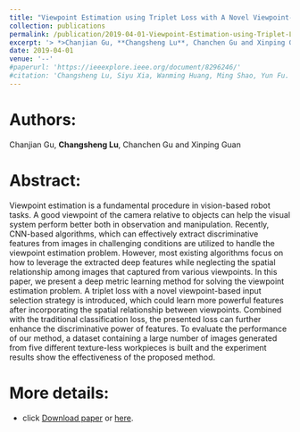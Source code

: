 ```yaml
---
title: "Viewpoint Estimation using Triplet Loss with A Novel Viewpoint-based Input Selection Strategy"
collection: publications
permalink: /publication/2019-04-01-Viewpoint-Estimation-using-Triplet-Loss/
excerpt: '> *>Chanjian Gu, **Changsheng Lu**, Chanchen Gu and Xinping Guan*<br>>Viewpoint estimation is a fundamental procedure in vision-based robot tasks. A good viewpoint of the camera relative to objects can help the visual system perform better both in observation and manipulation. Recently, CNN-based algorithms, which can effectively extract discriminative features from images in challenging conditions are utilized to handle the viewpoint estimation problem. However, most existing algorithms focus on how to leverage the extracted deep features while neglecting the spatial relationship among images that captured from various viewpoints. In this paper, we present a deep metric learning method for solving the viewpoint estimation problem. A triplet loss with a novel viewpoint-based input selection strategy is introduced, which could learn more powerful features after incorporating the spatial relationship between viewpoints. Combined with the traditional classification loss, the presented loss can further enhance the discriminative power of features. To evaluate the performance of our method, a dataset containing a large number of images generated from five different texture-less workpieces is built and the experiment results show the effectiveness of the proposed method.'
date: 2019-04-01
venue: '--'
#paperurl: 'https://ieeexplore.ieee.org/document/8296246/'
#citation: 'Changsheng Lu, Siyu Xia, Wanming Huang, Ming Shao, Yun Fu. Circle Detection by Arc-support Line Segments. In: The 24rd IEEE International Conference on Image Processing (ICIP).'
---
```


<!-- Journal: -->
<!-- === -->
<!-- Submitted to IEEE Transactions on Image Processing -->  

Authors: 
===
Chanjian Gu, **Changsheng Lu**, Chanchen Gu and Xinping Guan

Abstract: 
===
Viewpoint estimation is a fundamental procedure in vision-based robot tasks. A good viewpoint of the camera relative to objects can help the visual system perform better both in observation and manipulation. Recently, CNN-based algorithms, which can effectively extract discriminative features from images in challenging conditions are utilized to handle the viewpoint estimation problem. However, most existing algorithms focus on how to leverage the extracted deep features while neglecting the spatial relationship among images that captured from various viewpoints. In this paper, we present a deep metric learning method for solving the viewpoint estimation problem. A triplet loss with a novel viewpoint-based input selection strategy is introduced, which could learn more powerful features after incorporating the spatial relationship between viewpoints. Combined with the traditional classification loss, the presented loss can further enhance the discriminative power of features. To evaluate the performance of our method, a dataset containing a large number of images generated from five different texture-less workpieces is built and the experiment results show the effectiveness of the proposed method.  

More details:
===  
- click [Download paper](https://iopscience.iop.org/article/10.1088/1742-6596/1207/1/012009/meta) or [here](https://iopscience.iop.org/article/10.1088/1742-6596/1207/1/012009/pdf).  
<!-- - [Download paper](https://arxiv.org/abs/1810.03243v3).-->
